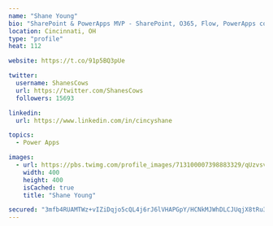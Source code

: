 ```yaml
---
name: "Shane Young"
bio: "SharePoint & PowerApps MVP - SharePoint, O365, Flow, PowerApps consulting? @PowerApps911 | Pure Snark? You found it."
location: Cincinnati, OH
type: "profile"
heat: 112

website: https://t.co/91p5BQ3pUe

twitter:
  username: ShanesCows
  url: https://twitter.com/ShanesCows
  followers: 15693

linkedin:
  url: https://www.linkedin.com/in/cincyshane

topics:
  - Power Apps

images:
  - url: https://pbs.twimg.com/profile_images/713100007398883329/qUzvsvQ3_400x400.jpg
    width: 400
    height: 400
    isCached: true
    title: "Shane Young"

secured: "3mfb4RUAMTWz+vIZiDqjo5cQL4j6rJ6lVHAPGpY/HCNkMJWhDLCJUqjX8tRu3mJEJ5cY0Xd7vp2Z4y3K0An2mcKH42jIzjlzbUKgyA2bETjyIclhrFBxfa0yKLUSdmF/e6vYCIkpbBjFydqB6kJjlViMVcdjZtbAhi5DiaV0Md0WcAJfGEm7P8CC17URiSGqyK+wP53yzUZcGhx+cYO/8tHJprO6MJp8UEbnmeiTYvgnLw8YodCWFoG8zTOjXzuBVEX/q8DHVZCwkMOjlf7Ki1ws4CXstUGUBiHCU3T36Im69Fjy8vvolhlL3DUhaDTtL2F0BOLwR8kU+f6ArwnU/KTY0vhVO6ScKaWIeXPntgKf0SmNs7QIY0E49ap1ZXW+GyevboKmPc9GAwviMmrGhEWFAq3CygLi4WekCzy/UCs=;2C81XyO57xxSdzPQtO850g=="
---
```


